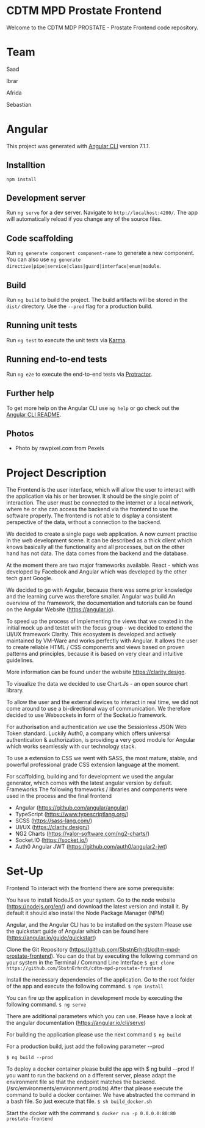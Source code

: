 # CDTM MPD Prostate Frontend

Welcome to the CDTM MDP PROSTATE - Prostate Frontend code repository.


# Team

Saad

Ibrar

Afrida

Sebastian


# Angular

This project was generated with [Angular CLI](https://github.com/angular/angular-cli) version 7.1.1.

## Installtion

```
npm install
```

## Development server

Run `ng serve` for a dev server. Navigate to `http://localhost:4200/`. The app will automatically reload if you change any of the source files.

## Code scaffolding

Run `ng generate component component-name` to generate a new component. You can also use `ng generate directive|pipe|service|class|guard|interface|enum|module`.

## Build

Run `ng build` to build the project. The build artifacts will be stored in the `dist/` directory. Use the `--prod` flag for a production build.

## Running unit tests

Run `ng test` to execute the unit tests via [Karma](https://karma-runner.github.io).

## Running end-to-end tests

Run `ng e2e` to execute the end-to-end tests via [Protractor](http://www.protractortest.org/).

## Further help

To get more help on the Angular CLI use `ng help` or go check out the [Angular CLI README](https://github.com/angular/angular-cli/blob/master/README.md).

## Photos

* Photo by rawpixel.com from Pexels

# Project Description

The Frontend is the user interface, which will allow the user to interact with the application via his or her browser. It should be the single point of interaction. The user must be connected to the internet or a local network, where he or she can access the backend via the frontend to use the software properly. The frontend is not able to display a consistent perspective of the data, without a connection to the backend.
  
We decided to create a single page web application. A now current practise in the web development scene. It can be described as a thick client which knows basically all the functionality and all processes, but on the other hand has not data. The data comes from the backend and the database. 

At the moment there are two major frameworks available. React - which was developed by Facebook and Angular which was developed by the other tech giant Google. 

We decided to go with Angular, because there was some prior knowledge and the learning curve was therefore smaller. Angular was build 
An overview of the framework, the documentation and tutorials can be found on the Angular Website (https://angular.io). 

To speed up the process of implementing the views that we created in the initial mock up and testet with the focus group - we decided to extend the UI/UX framework Clarity. This ecosystem is developed and actively maintained by VM-Ware and works perfectly with Angular. It allows the user to create reliable HTML / CSS components and views based on proven patterns and principles, because it is based on very clear and intuitive guidelines.   

More information can be found under the website https://clarity.design. 

To visualize the data we decided to use Chart.Js - an open source chart library. 

To allow the user and the external devices to interact in real time, we did not come around to use a bi-directional way of communication. We therefore decided to use Websockets in form of the Socket.io framework. 

For authorisation and authentication we use the Sessionless JSON Web Token standard. Luckily Auth0, a company which offers universal authentication & authorization, is providing a very good module for Angular which works seamlessly with our technology stack.  

To use a extension to CSS we went with SASS, the most mature, stable, and powerful professional grade CSS extension language at the moment. 

For scaffolding, building and for development we used the angular generator, which comes with the latest angular version by default.
Frameworks
The following frameworks / libraries and components were used in the process and the final frontend

* Angular (https://github.com/angular/angular) 
* TypeScript (https://www.typescriptlang.org/)
* SCSS (https://sass-lang.com/)  
* UI/UX (https://clarity.design/)
* NG2 Charts (https://valor-software.com/ng2-charts/) 
* Socket.IO (https://socket.io/) 
* Auth0 Angular JWT (https://github.com/auth0/angular2-jwt) 

# Set-Up

Frontend
To interact with the frontend there are some prerequisite:

You have to install NodeJS on your system.
Go to the node website (https://nodejs.org/en/) and download the latest version and install it.
By default it should also install the Node Package Manager (NPM)


Angular, and the Angular CLI has to be installed on the system
Please use the quickstart guide of Angular which can be found here (https://angular.io/guide/quickstart)


Clone the Git Repository (https://github.com/SbstnErhrdt/cdtm-mpd-prostate-frontend). You can do that by executing the following command on your system in the Terminal / Command Line Interface
`$ git clone https://github.com/SbstnErhrdt/cdtm-mpd-prostate-frontend`
  
Install the necessary dependencies of the application. Go to the root folder of the app and execute the following command.
`$ npm install`


You can fire up the application in development mode by executing the following command.
`$ ng serve`

There are additional parameters which you can use. Please have a look at the angular documentation (https://angular.io/cli/serve)


For building the application please use the next command
`$ ng build`


For a production build, just add the following parameter --prod

`$ ng build --prod`


To deploy a docker container please build the app with 
 $ ng build --prod
If you want to run the backend on a different server, please adapt the environment file so that the endpoint matches the backend. (/src/environments/environment.prod.ts)
After that please execute the command to build a docker container. We have abstracted the command in a bash file. So just execute that file.
`$ sh build_docker.sh`

Start the docker with the command 
`$ docker run -p 0.0.0.0:80:80 prostate-frontend`
